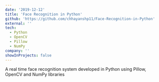 ```yaml
---
date: '2019-12-12'
title: 'Face Recognition in Python'
github: 'https://github.com/chhayanshp11/Face-Recognition-in-Python'
external: ''
tech:
  - Python
  - OpenCV
  - Pillow
  - NumPy
company: ''
showInProjects: false
---
```


A real time face recognition system developed in Python using Pillow, OpenCV and NumPy libraries
